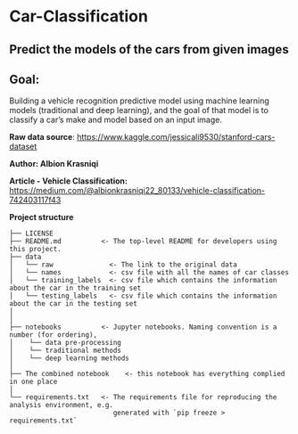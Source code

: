 # Car-Classification

## Predict the models of the cars from given images

## Goal:
Building a vehicle recognition predictive model using machine learning models (traditional and deep learning), and the goal of that model is to classify a car’s make and model based on an input image.

**Raw data source**: https://www.kaggle.com/jessicali9530/stanford-cars-dataset

**Author: Albion Krasniqi**

**Article - Vehicle Classification:** https://medium.com/@albionkrasniqi22_80133/vehicle-classification-742403117f43

**Project structure**
```
├── LICENSE
├── README.md          <- The top-level README for developers using this project.
├── data
│   └── raw              <- The link to the original data
│   └── names            <- csv file with all the names of car classes
│   └── training_labels  <- csv file which contains the information about the car in the training set
│   └── testing_labels   <- csv file which contains the information about the car in the testing set
│
│
├── notebooks          <- Jupyter notebooks. Naming convention is a number (for ordering),
│    └── data pre-processing         
│    └── traditional methods                    
│    └── deep learning methods
│
├── The combined notebook    <- this notebook has everything complied in one place
│
└── requirements.txt   <- The requirements file for reproducing the analysis environment, e.g.
                          generated with `pip freeze > requirements.txt`
```                          
